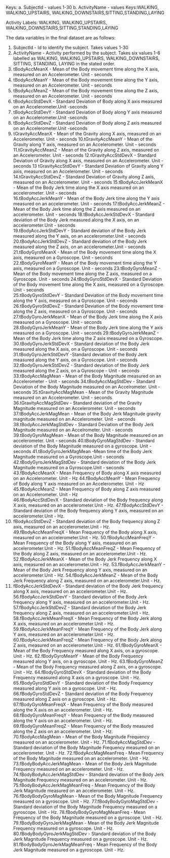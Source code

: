 Keys:
a. SubjectId - values 1-30
b. ActivityName - values Keys:WALKING, WALKING_UPSTAIRS, WALKING_DOWNSTAIRS,SITTING,STANDING,LAYING

Activity Labels:
WALKING, WALKING_UPSTAIRS, WALKING_DOWNSTAIRS,SITTING,STANDING,LAYING

The data variables in the final dataset are as follows:

1. SubjectId - Id to identify the subject. Takes values 1-30
2. ActivityName - Activity performed by the subject. Takes six values 1-6 labelled as WALKING, WALKING_UPSTAIRS,
                  WALKING_DOWNSTAIRS, SITTING, STANDING, LAYING in the stated order.
3. tBodyAccMeanX - Mean of the Body movement time along the X axis, measured on an Accelerometer. Unit - seconds
4. tBodyAccMeanY - Mean of the Body movement time along the Y axis, measured on an Accelerometer. Unit - seconds
5. tBodyAccMeanZ -  Mean of the Body movement time along the Z axis, measured on an Accelerometer. Unit - seconds
6. tBodyAccStdDevX - Standard Deviation of Body along X axis measured on an Accelerometer.Unit -seconds
7. tBodyAccStdDevY - Standard Deviation of Body along Y axis measured on an Accelerometer.Unit -seconds
8. tBodyAccStdDevZ - Standard Deviation of Body along Z axis measured on an Accelerometer.Unit -seconds
9. tGravityAccMeanX - Mean of the Gravity along X axis, measured on an Accelerometer. Unit - seconds
10.tGravityAccMeanY - Mean of the Gravity along Y axis, measured on an Accelerometer. Unit - seconds
11.tGravityAccMeanZ - Mean of the Gravity along Z axis, measured on an Accelerometer. Unit - seconds
12.tGravityAccStdDevX - Standard Deviation of Gravity along X axis, measured on an Accelerometer. Unit - seconds
13 tGravityAccStdDevY - Standard Deviation of Gravity along Y axis, measured on an Accelerometer. Unit - seconds
14.tGravityAccStdDevZ - Standard Deviation of Gravity along Z axis, measured on an Accelerometer. Unit - seconds
15.tBodyAccJerkMeanX - Mean of the Body Jerk time along the X axis measured on an accelerometer. Unit - seconds         
16.tBodyAccJerkMeanY - Mean of the Body Jerk time along the Y axis measured on an accelerometer. Unit - seconds
17.tBodyAccJerkMeanZ - Mean of the Body Jerk time along the Z axis measured on an accelerometer. Unit - seconds 
18.tBodyAccJerkStdDevX - Standard deviation of the Body Jerk measured along the X axis, on an accelerometer.Unit - seconds         
19.tBodyAccJerkStdDevY - Standard deviation of the Body Jerk measured along the Y axis, on an accelerometer.Unit - seconds
20.tBodyAccJerkStdDevZ - Standard deviation of the Body Jerk measured along the Z axis, on an accelerometer.Unit - seconds
21.tBodyGyroMeanX -  Mean of the Body movement time along the X axis, measured on a Gyroscope. Unit - seconds             
22.tBodyGyroMeanY -  Mean of the Body movement time along the Y axis, measured on a Gyroscope. Unit - seconds
23.tBodyGyroMeanZ - Mean of the Body movement time along the Z axis, measured on a Gyroscope. Unit - seconds
24.tBodyGyroStdDevX - Standard Deviation of the Body movement time along the X axis, measured on a Gyroscope. Unit - seconds            
25.tBodyGyroStdDevY - Standard Deviation of the Body movement time along the Y axis, measured on a Gyroscope. Unit - seconds       
26.tBodyGyroStdDevZ - Standard Deviation of the Body movement time along the Z axis, measured on a Gyroscope. Unit - seconds
27.tBodyGyroJerkMeanX - Mean of the Body Jerk time along the X axis measured on a Gyroscope. Unit - seconds         
28.tBodyGyroJerkMeanY - Mean of the Body Jerk time along the Y axis measured on a Gyroscope. Unit - seconds
29.tBodyGyroJerkMeanZ - Mean of the Body Jerk time along the Z axis measured on a Gyroscope. 
30.tBodyGyroJerkStdDevX - Standard deviation of the Body Jerk measured along the X axis, on a Gyroscope. Unit - seconds
31.tBodyGyroJerkStdDevY -Standard deviation of the Body Jerk measured along the Y axis, on a Gyroscope. Unit - seconds
32.tBodyGyroJerkStdDevZ - Standard deviation of the Body Jerk measured along the Z axis, on a Gyroscope - Unit - seconds
33.tBodyAccMagMean - Mean of the Body Magnitude measured on an Accelerometer - Unit - seconds
34.tBodyAccMagStdDev - Standard Deviation of the Body Magnitude measured on an Accelrometer. Unit - seconds
35.tGravityAccMagMean - Mean of the Gravity Magnitude measured on an Accelerometer. Unit - seconds
36.tGravityAccMagStdDev - Standard deviation of the Gravity Magnitude measured on an Accelerometer. Unit - seconds         
37.tBodyAccJerkMagMean - Mean of the Body Jerk Magnitude gravity magnitude measured on an Accelerometer. Unit - seconds
38.tBodyAccJerkMagStdDev - Standard Deviation of the Body Jerk Magnitude measured on an Accelrometer. Unit - seconds
39.tBodyGyroMagMean - Mean of the Body Magnitude measured on an accelerometer. Unit - seconds
40.tBodyGyroMagStdDev - Standard deviation of the Body Magnitude measured on a gyroscope. Unit - seconds
41.tBodyGyroJerkMagMean -Mean time of the Body Jerk Magnitude measured on a Gyroscope.Unit - seconds 
42.tBodyGyroJerkMagStdDev - Standard deviation of the Body Jerk Magnitude measured on a Gyroscope.Unit - seconds       
43.fBodyAccMeanX - Mean Frequency of Body along X axis measured on an Accelerometer. Unit - Hz
44.fBodyAccMeanY - Mean Frequency of Body along Y axis measured on an Accelerometer. Unit - Hz
45.fBodyAccMeanZ - Mean Frequency of Body along Z axis measured on an Accelerometer. Unit - Hz         
46.fBodyAccStdDevX - Standard deviation of the Body frequency along X axis, measured on an accelerometer.Unit - Hz.
47.fBodyAccStdDevY - Standard deviation of the Body frequency along Y axis, measured on an accelerometer.Unit - Hz.
48. fBodyAccStdDevZ - Standard deviation of the Body frequency along Z axis, measured on an accelerometer.Unit - Hz.             
49.fBodyAccMeanFreqX - Mean Frequency of the Body along X axis, measured on an accelerometer.Unit - Hz.
50.fBodyAccMeanFreqY - Mean Frequency of the Body along Y axis, measured on an accelerometer.Unit - Hz.
51.fBodyAccMeanFreqZ - Mean Frequency of the Body along Z axis, measured on an accelerometer.Unit - Hz.
52.fBodyAccJerkMeanX - Mean of the Body Jerk Frequency along X axis, measured on an accelerometer.Unit - Hz.
53.fBodyAccJerkMeanY - Mean of the Body Jerk Frequency along Y axis, measured on an accelerometer.Unit - Hz.
54.fBodyAccJerkMeanZ - Mean of the Body Jerk Frequency along Z axis, measured on an accelerometer.Unit - Hz.
55. fBodyAccJerkStdDevX - Standard deviation of the Body Jerk frequency along X axis, measured on an accelerometer.Unit - Hz.
56.fBodyAccJerkStdDevY - Standard deviation of the Body Jerk frequency along Y axis, measured on an accelerometer.Unit - Hz.
57.fBodyAccJerkStdDevZ - Standard deviation of the Body Jerk frequency along Z axis, measured on an accelerometer.Unit - Hz.
58.fBodyAccJerkMeanFreqX - Mean Frequency of the Body Jerk along X axis, measured on an accelerometer.Unit - Hz.
59.fBodyAccJerkMeanFreqY - Mean Frequency of the Body Jerk along Y axis, measured on an accelerometer.Unit - Hz.
60.fBodyAccJerkMeanFreqZ - Mean Frequency of the Body Jerk along Z axis, measured on an accelerometer.Unit - Hz.
61.fBodyGyroMeanX - Mean of the Body Frequency measured along X axis, on a gyroscope. Unit - Hz.
62.fBodyGyroMeanY - Mean of the Body Frequency measured along Y axis, on a gyroscope. Unit - Hz.
63.fBodyGyroMeanZ - Mean of the Body Frequency measured along Z axis, on a gyroscope. Unit - Hz.
64.fBodyGyroStdDevX - Standard deviation of the Body Frequency measured along X axis on a gyroscope. Unit - Hz. 
65.fBodyGyroStdDevY - Standard deviation of the Body Frequency measured along Y axis on a gyroscope. Unit - Hz. 
66.fBodyGyroStdDevZ - Standard deviation of the Body Frequency measured along Z axis on a gyroscope. Unit - Hz.            
67.fBodyGyroMeanFreqX - Mean Frequency of the Body measured along the X axis on an accelerometer. Unit - Hz.
68.fBodyGyroMeanFreqY - Mean Frequency of the Body measured along the Y axis on an accelerometer. Unit - Hz.
69.fBodyGyroMeanFreqZ - Mean Frequency of the Body measured along the Z axis on an accelerometer. Unit - Hz.         
70.fBodyAccMagMean - Mean of the Body Magnitude Frequency measured on an accelerometer. Unit - Hz.
71.fBodyAccMagStdDev - Standard deviation of the Body Magnitude Frequency measured on an accelerometer. Unit - Hz.
72.fBodyAccMagMeanFreq - Mean Frequency of the Body Magnitude measured on an accelerometer. Unit - Hz.
73.fBodyBodyAccJerkMagMean - Mean of the Body Jerk Magnitude Frequency measured on an accelerometer. Unit - Hz.
74.fBodyBodyAccJerkMagStdDev - Standard deviation of the Body Jerk Magnitude Frequency measured on an accelerometer. Unit - Hz.
75.fBodyBodyAccJerkMagMeanFreq - Mean Frequency of the Body Jerk Magnitude measured on an accelerometer. Unit - Hz.
76.fBodyBodyGyroMagMean - Mean of the Body Magnitude Frequency measured on a gyroscope. Unit - Hz.
77.fBodyBodyGyroMagStdDev - Standard deviation of the Body Magnitude Frequency measured on a gyroscope. Unit - Hz.
78.fBodyBodyGyroMagMeanFreq - Mean Frequency of the Body Magnitude measured on a gyroscope. Unit - Hz.
79.fBodyBodyGyroJerkMagMean - Mean of the Body Jerk Magnitude Frequency measured on a gyroscope. Unit - Hz.
80.fBodyBodyGyroJerkMagStdDev - Standard deviation of the Body Jerk Magnitude Frequency measured on a gyroscope. Unit - Hz.
81.fBodyBodyGyroJerkMagMeanFreq - Mean Frequency of the Body Jerk Magnitude measured on a gyroscope. Unit - Hz.
